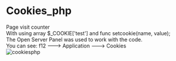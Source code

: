 # Cookies_php
Page visit counter
<br>
With using array $_COOKIE['test'] and func setcookie(name, value);
<br>
The Open Server Panel was used to work with the code.
<br>
You can see: f12 ---> Application ---> Cookies 
<br>
![cookiesphp](https://user-images.githubusercontent.com/78618492/134018200-504896ad-19c6-4647-8839-51fdeaab2e50.jpg)
